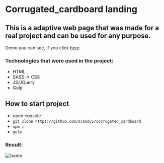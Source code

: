 # Corrugated_cardboard landing
## This is a adaptive web page that was made for a real project and can be used for any purpose.

Demo you can see, if you click [here].

### Technologies that were used in the project:
+ HTML
+ SASS -> CSS
+ JS/JQuery
+ Gulp

## How to start project
 - open console 
 - `git clone https://github.com/scandy5/corrugated_cardboard`
 - `npm i`
 - `gulp` 
### Result:
![home](https://github.com/scandy5/corrugated_cardboard/blob/master/app/img/Site.png)

[here]: https://scandy5.github.io/corrugated_cardboard/app/
